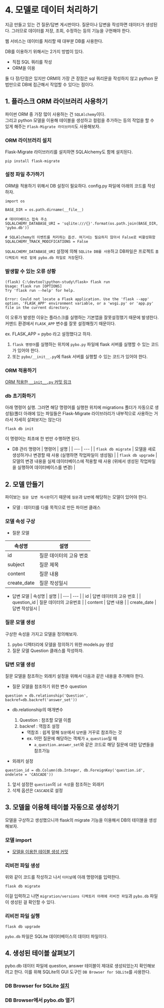 # 4. 모델로 데이터 처리하기 

지금 만들고 있는 건 질문/답변 게시판이다. 질문이나 답변을 작성하면 데이터가 생성된다.
그러므로 데이터를 저장, 조회, 수정하는 등의 기능을 구현해야 한다. 

웹 서비스는 데이터를 처리할 때 대부분 DB를 사용한다. 

DB를 이용하기 위해서는 2가지 방법이 있다. 

- 직접 SQL 쿼리를 작성
- ORM을 이용 

둘 다 장/단점은 있지만 ORM의 가장 큰 장점은 sql 쿼리문을 작성하지 않고 python 문법만으로 DB에 접근해서 작업할 수 있다는 점이다. 

## 1. 플라스크 ORM 라이브러리 사용하기 

파이썬 ORM 중 가장 많이 사용하는 건 `SQLAlchemy`이다.  
그리고 python 모델을 이용해 테이블을 생성하고 컬럼을 추가하는 등의 작업을 할 수 있게 해주는 `Flask-Migrate 라이브러리`도 사용해보자. 

### ORM 라이브러리 설치

Flask-Migrate 라이브러리를 설치하면 SQLAlchemy도 함께 설치된다. 
```
pip install flask-migrate
```

### 설정 파일 추가하기 

ORM을 적용하기 위해서 DB 설정이 필요하다. config.py 파일에 아래의 코드를 작성하자.

```
import os

BASE_DIR = os.path.dirname(__file__)

# 데이터베이스 접속 주소 
SQLALCHEMY_DATABASE_URI = 'sqlite:///{}'.format(os.path.join(BASE_DIR, 'pybo.db'))

# SQLAlchemy의 이벤트를 처리하는 옵션. 여기서는 필요하지 않아서 False로 비활성화함 
SQLALCHEMY_TRACK_MODIFICATIONS = False
```

`SQLALCHEMY_DATABASE_URI` 설정에 의해 `SQLite DB를 사용`하고 
DB파일은 프로젝트 `홈 디렉토리 바로 밑에 pybo.db 파일로 저장`된다. 

### 발생할 수 있는 오류 상황

```
(flask) C:\devtool\python-study\flask> flask run
Usage: flask run [OPTIONS]
Try 'flask run --help' for help.

Error: Could not locate a Flask application. Use the 'flask --app' option, 'FLASK_APP' environment variable, or a 'wsgi.py' or 'app.py' file in the current directory.
```

이 오류가 발생한 이유는 플라스크를 실행하는 기본앱을 잘못설정했기 때문에 발생한다. 
커맨드 환경에서 `FLASK_APP` 변수를 잘못 설정해줬기 때문이다. 

ex. FLASK_APP = pybo 라고 설정했다고 하자. 
1. `flask 명령어`를 실행하는 위치에 `pybo.py` 파일에 flask 서버를 실행할 수 있는 코드가 있어야 한다.
2. 또는 `pybo/__init__.py`에 flask 서버를 실행할 수 있는 코드가 있어야 한다.

### ORM 적용하기 

[ORM 적용한 `__init__.py` 커밋 링크]()

### db 초기화하기

아래 명령어 실행. 그러면 해당 명령어를 실행한 위치에 migrations 폴더가 자동으로 생성됨(폴더 아래에 있는 파일들은 Flask-Migrate 라이브러리가 내부적으로 사용하는 거라서 자세히 살펴보지는 않는다)

```
flask db init 
```

이 명령어는 최초에 한 번만 수행하면 된다. 

- DB 관리 명령어
| 명령어 | 설명 | 
| --- | --- | 
| `flask db migrate` | 모델을 새로 생성하거나 변경할 때 사용 (실행하면 작업파일이 생성됨) | 
| `flask db upgrade` | 모델의 변경 내용을 실제 데이터베이스에 적용할 때 사용 (위에서 생성된 작업파일을 실행하여 데이터베이스를 변경) | 

## 2. 모델 만들기 

파이보는 `질문 답변 게시판`이기 때문에 `질문`과 `답변`에 해당하는 모델이 있어야 한다. 
- 모델 : 데이터를 다룰 목적으로 만든 파이썬 클래스 

### 모델 속성 구상 

- 질문 모델

| 속성명 | 설명 | 
| --- | --- | 
| id | 질문 데이터의 고유 번호 |
| subject | 질문 제목 |
| content | 질문 내용 |
| create_date | 질문 작성일시 |

- 답변 모델 
| 속성명 | 설명 | 
| --- | --- | 
| id | 답변 데이터의 고유 번호 |
| question_id | 질문 데이터의 고유번호 |
| content | 답변 내용 |
| create_date | 답변 작성일시 |

### 질문 모델 생성 

구상한 속성을 가지고 모델을 정의해보자. 

1. pybo 디렉터리에 모델을 정의하기 위한 models.py 생성
2. 질문 모델 Question 클래스를 작성하자. 

### 답변 모델 생성 

질문 모델을 참조하는 외래키 설정을 위해서 다음과 같은 내용을 추가해야 한다.

- 질문 모델을 참조하기 위한 변수 question 
```
question = db.relationship('Question', backref=db.backref('answer_set'))
```
- db.relationship의 매개변수 
    1. Question : 참조할 모델 이름
    2. backref : 역참조 설정
        - 역참조 : 쉽게 말해 `질문`에서 `답변`을 거꾸로 참조하는 것 
        - ex. 어떤 질문에 해당하는 객체가 `a_question`일 때
            - `a_question.answer_set`와 같은 코드로 해당 질문에 대한 답변들을 참조가능

- 외래키 설정 
```
question_id = db.Column(db.Integer, db.ForeignKey('question.id', ondelete = 'CASCADE'))
```

1. 앞서 설정한 `question`의 `id 속성`을 참조하는 외래키
2. 삭제 옵션은 `CASCADE`로 설정

## 3. 모델을 이용해 테이블 자동으로 생성하기 

모델을 구상하고 생성했으니까 flask의 migrate 기능을 이용해서 DB의 테이블을 생성해보자. 

### 모델 import 

- [모델을 이용한 테이블 생성 커밋]()


### 리비전 파일 생성
위와 같이 코드를 작성하고 나서 `터미널`에 아래 명령어를 입력한다.

```
flask db migrate
```

이걸 입력하고 나면 `migration/versions 디렉토리 아래에 리비전 파일`과 `pybo.db` 파일이 생성된 걸 확인할 수 있다. 

### 리비전 파일 실행 

```
flask db upgrade
```

`pybo.db` 파일은 SQLite 데이터베이스의 데이터 파일이다. 


## 4. 생성된 테이블 살펴보기 

pybo.db 데이터 파일에 question, answer 테이블이 제대로 생성되었는지 확인해보려고 한다. 이를 위해 SQLite의 GUI 도구인 `DB Browser for SQLite`를 사용한다.

### DB Browser for SQLite [설치](https://sqlitebrowser.org/dl/) 

### DB Browser에서 pybo.db 열기 

